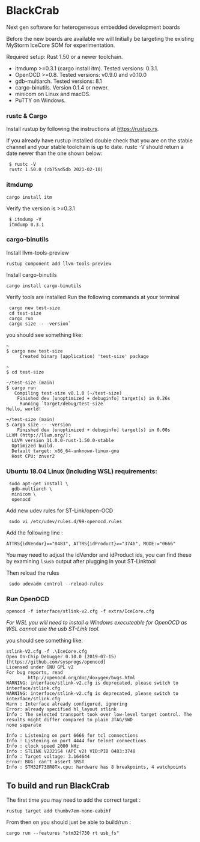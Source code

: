 # BlackCrab
Next gen software for heterogeneous embedded development boards

Before the new boards are available we will Initially be targeting the existing MyStorm IceCore SOM for experimentation.

Required setup:
Rust 1.50 or a newer toolchain.
* itmdump >=0.3.1 (cargo install itm). Tested versions: 0.3.1.
* OpenOCD >=0.8. Tested versions: v0.9.0 and v0.10.0
* gdb-multiarch. Tested versions: 8.1
* cargo-binutils. Version 0.1.4 or newer.
* minicom on Linux and macOS.
* PuTTY on Windows.

### rustc & Cargo
Install rustup by following the instructions at https://rustup.rs.

If you already have rustup installed double check that you are on the stable channel and your stable toolchain is up to date. rustc -V should return a date newer than the one shown below:
```
 $ rustc -V
 rustc 1.50.0 (cb75ad5db 2021-02-10)
``` 

###  itmdump
 `cargo install itm`

Verify the version is >=0.3.1
```
 $ itmdump -V
 itmdump 0.3.1
```

### cargo-binutils

Install llvm-tools-preview

 `rustup component add llvm-tools-preview`

Install cargo-binutils

 `cargo install cargo-binutils`

Verify tools are installed
Run the following commands at your terminal
```
 cargo new test-size
 cd test-size
 cargo run
 cargo size -- -version`
```

you should see something like:

```
~
$ cargo new test-size
     Created binary (application) 'test-size' package

~
$ cd test-size

~/test-size (main)
$ cargo run
   Compiling test-size v0.1.0 (~/test-size)
    Finished dev [unoptimized + debuginfo] target(s) in 0.26s
     Running `target/debug/test-size`
Hello, world!

~/test-size (main)
$ cargo size -- -version
    Finished dev [unoptimized + debuginfo] target(s) in 0.00s
LLVM (http://llvm.org/):
  LLVM version 11.0.0-rust-1.50.0-stable
  Optimized build.
  Default target: x86_64-unknown-linux-gnu
  Host CPU: znver2
```
### Ubuntu 18.04 Linux (Including WSL) requirements:

```
 sudo apt-get install \
  gdb-multiarch \
  minicom \
  openocd
```
Add new udev rules for ST-Link/open-OCD
```
 sudo vi /etc/udev/rules.d/99-openocd.rules
```
Add the following line :

 `ATTRS{idVendor}=="0483", ATTRS{idProduct}=="374b", MODE:="0666"`

You may need to adjust the idVendor and  idProduct ids, you can find these by examining `lsusb` output after plugging in yout ST-Linktool

Then reload the rules

```
 sudo udevadm control --reload-rules
```
### Run OpenOCD

  `openocd -f interface/stlink-v2.cfg -f extra/IceCore.cfg`

_For WSL you will need to install a Windows executeable for OpenOCD as WSL cannot use the usb ST-Link tool._

you should see something like:

```
stlink-V2.cfg -f .\IceCore.cfg
Open On-Chip Debugger 0.10.0 (2019-07-15) [https://github.com/sysprogs/openocd]
Licensed under GNU GPL v2
For bug reports, read
        http://openocd.org/doc/doxygen/bugs.html
WARNING: interface/stlink-v2.cfg is deprecated, please switch to interface/stlink.cfg
WARNING: interface/stlink-v2.cfg is deprecated, please switch to interface/stlink.cfg
Warn : Interface already configured, ignoring
Error: already specified hl_layout stlink
Info : The selected transport took over low-level target control. The results might differ compared to plain JTAG/SWD
none separate

Info : Listening on port 6666 for tcl connections
Info : Listening on port 4444 for telnet connections
Info : clock speed 2000 kHz
Info : STLINK V2J21S4 (API v2) VID:PID 0483:3748
Info : Target voltage: 3.164644
Error: BUG: can't assert SRST
Info : STM32F730R8Tx.cpu: hardware has 8 breakpoints, 4 watchpoints
```

## To build and run BlackCrab
The first time you may need to add the correct target :

 `rustup target add thumbv7em-none-eabihf`

From then on you should just be able to build/run :

 `cargo run --features "stm32f730 rt usb_fs"`

  

